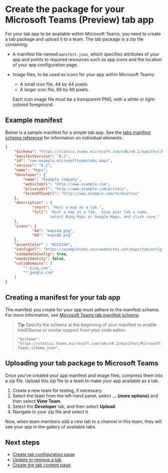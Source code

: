 ﻿# Create the package for your Microsoft Teams (Preview) tab app

For your tab app to be available within Microsoft Teams, you need to create a tab package and upload it to a team. The tab package is a zip file containing:

- A manifest file named `manifest.json`, which specifies attributes of your app and points to required resources such as app icons and the location of your app configuration page.
- Image files, to be used as icons for your app within Microsoft Teams:
	- A small icon file, 44 by 44 pixels.
	- A larger icon file, 88 by 88 pixels.

	Each icon image file must be a transparent PNG, with a white or light-colored foreground.

## Example manifest

Below is a sample manifest for a simple tab app. See the [tabs manifest schema reference](tab_schema.md) for information on individual elements.

```JSON
{
    "$schema": "https://statics.teams.microsoft.com/sdk/v0.2/manifest/MicrosoftTeams.schema.json",
    "manifestVersion": "0.2",
    "id": "com.example.microsoftteamstabs.maps",
    "version": "0.2",
    "name": "Maps",
    "developer": {
        "name": "Example company",   
        "websiteUrl": "http://www.example.com",
        "privacyUrl": "http://www.example.com/privacy",
        "termsOfUseUrl": "http://www.example.com/termsofuse"
    },
    "description" : {
            "short": "Host a map as a tab.",
            "full": "Host a map as a tab.  Give your tab a name, 
					select Bing Maps or Google Maps, and click save."
    },
    "icons": {
            "44": "maps44.png",
            "88": "maps88.png"
    },
    "accentColor" : "#223344",
    "configUrl": "https://exampletabs.azurewebsites.net/maps/tabconfig.htm",
    "canUpdateConfig": true,
    "needsIdentity": false,
    "validDomains": [
        "*.bing.com",
        "*.google.com"
    ]
}
```

## Creating a manifest for your tab app 

The manifest you create for your app must adhere to the manifest schema. For more information, see [Microsoft Teams tab manifest schema](tab_schema.md).

> **Tip** Specify the schema at the beginning of your manifest to enable IntelliSense or similar support from your code editor:
> 
> `"$schema": "https://statics.teams.microsoft.com/sdk/v0.2/manifest/MicrosoftTeams.schema.json",`


## Uploading your tab package to Microsoft Teams

Once you've created your app manifest and image files, compress them into a zip file.  Upload this zip file to a team to make your app available as a tab.

1. Create a new team for testing, if necessary. 
2. Select the team from the left-hand panel, select **... (more options)** and then select **View Team**.
3. Select the **Developer** tab, and then select **Upload**.
4. Navigate to your zip file and select it.

Now, when team members add a new tab to a channel in this team, they will see your app in the gallery of available tabs.

## Next steps

* [Create tab configuration page](createtabconfigui.md)
* [Update or remove a tab](updateremovetab.md)
* [Create the tab content page](createtabcontent.md)

